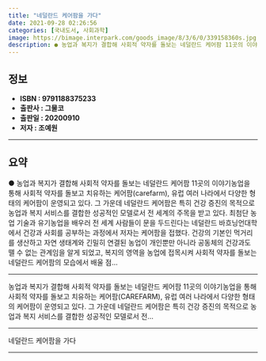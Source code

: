 ```yaml
---
title: "네덜란드 케어팜을 가다"
date: 2021-09-28 02:26:56
categories: [국내도서, 사회과학]
image: https://bimage.interpark.com/goods_image/8/3/6/0/339158360s.jpg
description: ● 농업과 복지가 결합해 사회적 약자를 돌보는 네덜란드 케어팜 11곳의 이야기농업을 통해 사회적 약자를 돌보고 치유하는 케어팜(carefarm), 유럽 여러 나라에서 다양한 형태의 케어팜이 운영되고 있다. 그 가운데 네덜란드 케어팜은 특히 건강 증진의 목적으로 농업과 복지 서비스를 결
---
```


## **정보**

- **ISBN : 9791188375233**
- **출판사 : 그물코**
- **출판일 : 20200910**
- **저자 : 조예원**

------



## **요약**

●  농업과 복지가 결합해 사회적 약자를 돌보는 네덜란드 케어팜 11곳의 이야기농업을 통해 사회적 약자를 돌보고 치유하는 케어팜(carefarm), 유럽 여러 나라에서 다양한 형태의 케어팜이 운영되고 있다. 그 가운데 네덜란드 케어팜은 특히 건강 증진의 목적으로 농업과 복지 서비스를 결합한 성공적인 모델로서 전 세계의 주목을 받고 있다. 최첨단 농업 기술과 유기농업을 배우러 전 세계 사람들이 문을 두드린다는 네덜란드 바흐닝언대학에서 건강과 사회를 공부하는 과정에서 저자는 케어팜을 접했다. 건강의 기본인 먹거리를 생산하고 자연 생태계와 긴밀히 연결된 농업이 개인뿐만 아니라 공동체의 건강과도 뗄 수 없는 관계임을 알게 되었고, 복지의 영역을 농업에 접목시켜 사회적 약자를 돌보는 네덜란드 케어팜의 모습에서 배울 점...

------

농업과 복지가 결합해 사회적 약자를 돌보는 네덜란드 케어팜 11곳의 이야기농업을 통해 사회적 약자를 돌보고 치유하는 케어팜(CAREFARM), 유럽 여러 나라에서 다양한 형태의 케어팜이 운영되고 있다. 그 가운데 네덜란드 케어팜은 특히 건강 증진의 목적으로 농업과 복지 서비스를 결합한 성공적인 모델로서 전... 

------


네덜란드 케어팜을 가다 

------


